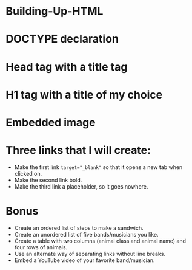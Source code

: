 # Building-Up-HTML

# DOCTYPE declaration

# Head tag with a title tag

# H1 tag with a title of my choice

# Embedded image

# Three links that I will create:
 * Make the first link `target="_blank"` so that it opens a new tab when clicked on.
 * Make the second link bold.
 * Make the third link a placeholder, so it goes nowhere.
  
# Bonus
 * Create an ordered list of steps to make a sandwich.
 * Create an unordered list of five bands/musicians you like.
 * Create a table with two columns (animal class and animal name) and four rows of animals.
 * Use an alternate way of separating links without line breaks.
 * Embed a YouTube video of your favorite band/musician.
